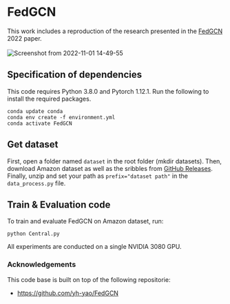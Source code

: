 # FedGCN

This work includes a reproduction of the research presented in the [FedGCN](https://arxiv.org/abs/2201.12433) 2022 paper.<br>
<br>
![Screenshot from 2022-11-01 14-49-55](https://user-images.githubusercontent.com/65369990/208219481-7655de5e-7cb7-49b9-b84b-1c0e9776728e.png)


## Specification of dependencies
This code requires Python 3.8.0 and Pytorch 1.12.1. Run the following to install the required packages.
```
conda update conda
conda env create -f environment.yml
conda activate FedGCN 
```

## Get dataset
First, open a folder named ```dataset``` in the root folder (mkdir datasets). Then, download Amazon dataset as well as the sribbles from [GitHub Releases](https://github.com/Shakib-IO/FedGCN/releases/tag/v0.1). Finally, unzip and set your path as ```prefix="dataset path"``` in the ```data_process.py``` file.

## Train & Evaluation code
To train and evaluate FedGCN on Amazon dataset, run:
```
python Central.py
```

All experiments are conducted on a single NVIDIA 3080 GPU.

### Acknowledgements
This code base is built on top of the following repositorie:
- https://github.com/yh-yao/FedGCN
